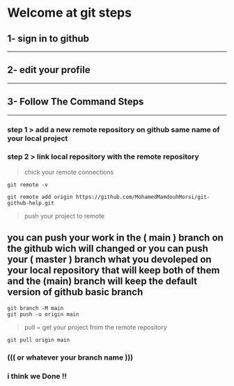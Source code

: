 #  Welcome at git steps

## 1- sign in to github
---
## 2- edit your profile
---
## 3- Follow The Command Steps
---

### step 1 > add a new remote repository on github same name of your local project 

### step 2 > link local repository with the remote repository
> chick your remote connections
```
git remote -v
```




```
git remote add origin https://github.com/MohamedMamdouhMorsi/git-github-help.git

```
> push your project to remote
## you can push your work in the ( main )  branch on the github wich will changed or you can push your ( master ) branch what you devoleped on your local repository that will keep both of them  and the (main) branch will keep the default version of github basic branch  

```
git branch -M main 
git push -u origin main
```

> pull  = get your project from the remote repository 

```
git pull origin main     
```  
### (((   or whatever your branch name   )))

### i think we Done !! 
